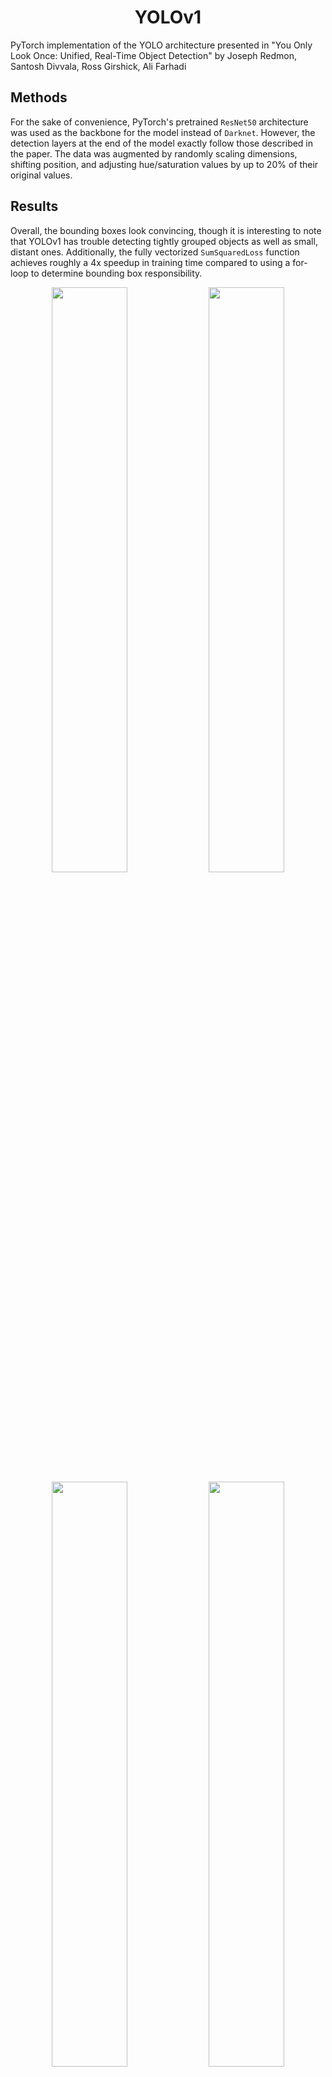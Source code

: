 <!--


mlpi
title: You Only Look Once: Unified, Real-Time Object Detection (YOLOv1)
category: Architectures/Convolutional Neural Networks
images: results/many_people_horse.png, results/multiple_cars.png, results/person_motorbike.png, results/multiple_people.png, results/many_people_motorbike.png, results/many_people.png
-->


<h1 align="center">YOLOv1</h1>
           
PyTorch implementation of the YOLO architecture presented in "You Only Look Once: Unified, Real-Time Object Detection" by Joseph Redmon, Santosh Divvala, Ross Girshick, Ali Farhadi


## Methods
For the sake of convenience, PyTorch's pretrained `ResNet50` architecture was used as the backbone for the model instead of `Darknet`. However, the detection
layers at the end of the model exactly follow those described in the paper. The data was augmented by randomly scaling dimensions, 
shifting position, and adjusting hue/saturation values by up to 20% of their original values.


## Results
Overall, the bounding boxes look convincing, though it is interesting to note that YOLOv1 has trouble detecting tightly grouped objects as well as small, distant ones.
Additionally, the fully vectorized `SumSquaredLoss` function achieves roughly a 4x speedup in training time compared to using a for-loop to determine bounding box responsibility.

<div align="center">
    <img src="results/many_people_horse.png" width="49%" />
    <img src="results/multiple_cars.png" width="49%" />
    <img src="results/person_motorbike.png" width="49%" />
    <img src="results/multiple_people.png" width="49%" />
    <img src="results/many_people_motorbike.png" width="49%" />
    <img src="results/many_people.png" width="49%" />
</div>


## Notes
### Intersection Over Union (IOU)
Area of intersection between ground truth and predicted bounding box, divided by the area of their union. The confidence score 
for each square in the grid is `Pr(object in square) * IOU(truth, pred)`. If the `IOU` is greater than some threshold `t`, 
then the prediction is a **True Positive (TP)**, otherwise the prediction is a **False Positive (FP)**. 

Here's a great visual from [2]:

<div align="center">
    <img src="resources/intersection_over_union.png" height="250px" />
</div>

### Precision
Measures how much you can trust a Positive prediction from the model. Out of all positive predictions, calculates what
proportion are correctly identified.

<div align="center">
    <img src="resources/precision.png" height="100px" />
</div>


### Recall
Measures how well the model does in finding all the positives. `TP` gives the number of correct finds, and `FN` gives
the number of objects that were present but missed by the model. Together, `TP + FN` equals the total number of labeled objects.

<div align="center">
    <img src="resources/recall.png" height="100px" />
</div>


## References
[[1](https://arxiv.org/abs/1506.02640)] Joseph Redmon, Santosh Divvala, Ross Girshick, Ali Farhadi. _You Only Look Once: Unified, Real-Time Object Detection_. arXiv:1506.02640v5 [cs.CV] 9 May 2016

[[2](https://towardsdatascience.com/map-mean-average-precision-might-confuse-you-5956f1bfa9e2)] Towards Datascience. _mAP (mean Average Precision) might confuse you!_

<!-- 
[[2](https://arxiv.org/abs/1612.08242)] Joseph Redmon, Ali Farhadi. _YOLO9000: Better, Faster, Stronger_. arXiv:1612.08242v1 [cs.CV] 25 Dec 2016

[[3](https://arxiv.org/abs/1804.02767v1)] Joseph Redmon, Ali Farhadi. _YOLOv3: An Incremental Improvement_. arXiv:1804.02767v1 [cs.CV] 8 Apr 2018
 -->
